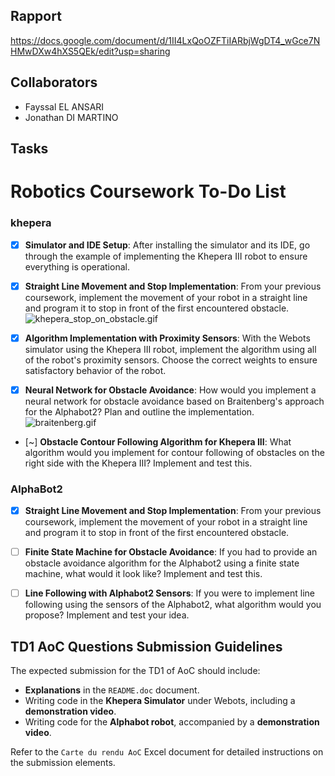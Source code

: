 ## Rapport

https://docs.google.com/document/d/1II4LxQoOZFTiIARbjWgDT4_wGce7NHMwDXw4hXS5QEk/edit?usp=sharing

## Collaborators

- Fayssal EL ANSARI
- Jonathan DI MARTINO

## Tasks

# Robotics Coursework To-Do List

### khepera

- [x] **Simulator and IDE Setup**: After installing the simulator and its IDE, go through the example of implementing the Khepera III robot to ensure everything is operational.

- [x] **Straight Line Movement and Stop Implementation**: From your previous coursework, implement the movement of your robot in a straight line and program it to stop in front of the first encountered obstacle.
![khepera_stop_on_obstacle.gif](/Videos/khepera_stop_on_obstacle.gif)  


- [x] **Algorithm Implementation with Proximity Sensors**: With the Webots simulator using the Khepera III robot, implement the algorithm using all of the robot's proximity sensors. Choose the correct weights to ensure satisfactory behavior of the robot.

- [x] **Neural Network for Obstacle Avoidance**: How would you implement a neural network for obstacle avoidance based on Braitenberg's approach for the Alphabot2? Plan and outline the implementation.
![braitenberg.gif](/Videos/braitenberg.gif) 


- [~] **Obstacle Contour Following Algorithm for Khepera III**: What algorithm would you implement for contour following of obstacles on the right side with the Khepera III? Implement and test this.

### AlphaBot2

- [x] **Straight Line Movement and Stop Implementation**: From your previous coursework, implement the movement of your robot in a straight line and program it to stop in front of the first encountered obstacle.

- [ ] **Finite State Machine for Obstacle Avoidance**: If you had to provide an obstacle avoidance algorithm for the Alphabot2 using a finite state machine, what would it look like? Implement and test this.

- [ ] **Line Following with Alphabot2 Sensors**: If you were to implement line following using the sensors of the Alphabot2, what algorithm would you propose? Implement and test your idea.

## TD1 AoC Questions Submission Guidelines

The expected submission for the TD1 of AoC should include:

- **Explanations** in the `README.doc` document.
- Writing code in the **Khepera Simulator** under Webots, including a **demonstration video**.
- Writing code for the **Alphabot robot**, accompanied by a **demonstration video**.

Refer to the `Carte du rendu AoC` Excel document for detailed instructions on the submission elements.
